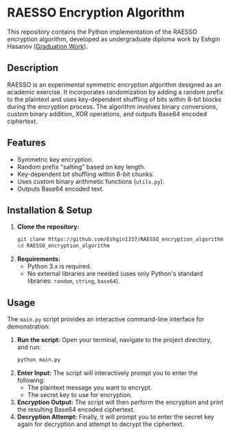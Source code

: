 # RAESSO Encryption Algorithm

This repository contains the Python implementation of the RAESSO encryption algorithm, developed as undergraduate diploma work by Eshgin Hasanov ([Graduation Work](https://drive.google.com/file/d/1ynqu6OVNvrJ2hYxCULgArDHtzX_FC3QB/view)).

## Description

RAESSO is an experimental symmetric encryption algorithm designed as an academic exercise. It incorporates randomization by adding a random prefix to the plaintext and uses key-dependent shuffling of bits within 8-bit blocks during the encryption process. The algorithm involves binary conversions, custom binary addition, XOR operations, and outputs Base64 encoded ciphertext.

## Features

* Symmetric key encryption.
* Random prefix "salting" based on key length.
* Key-dependent bit shuffling within 8-bit chunks.
* Uses custom binary arithmetic functions (`utils.py`).
* Outputs Base64 encoded text.

## Installation & Setup

1.  **Clone the repository:**
    ```bash
    git clone https://github.com/Eshgin1337/RAESSO_encryption_algorithm.git
    cd RAESSO_encryption_algorithm
    ```
2.  **Requirements:**
    * Python 3.x is required.
    * No external libraries are needed (uses only Python's standard libraries: `random`, `string`, `base64`).

## Usage

The `main.py` script provides an interactive command-line interface for demonstration:

1.  **Run the script:**
    Open your terminal, navigate to the project directory, and run:
    ```bash
    python main.py
    ```
2.  **Enter Input:**
    The script will interactively prompt you to enter the following:
    * The plaintext message you want to encrypt.
    * The secret key to use for encryption.
3.  **Encryption Output:**
    The script will then perform the encryption and print the resulting Base64 encoded ciphertext.
4.  **Decryption Attempt:**
    Finally, it will prompt you to enter the secret key again for decryption and attempt to decrypt the ciphertext.

